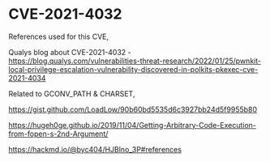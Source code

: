 # CVE-2021-4032

References used for this CVE,

Qualys blog about CVE-2021-4032 - https://blog.qualys.com/vulnerabilities-threat-research/2022/01/25/pwnkit-local-privilege-escalation-vulnerability-discovered-in-polkits-pkexec-cve-2021-4034

Related to GCONV_PATH & CHARSET,

https://gist.github.com/LoadLow/90b60bd5535d6c3927bb24d5f9955b80

https://hugeh0ge.github.io/2019/11/04/Getting-Arbitrary-Code-Execution-from-fopen-s-2nd-Argument/

https://hackmd.io/@byc404/HJBlno_3P#references
